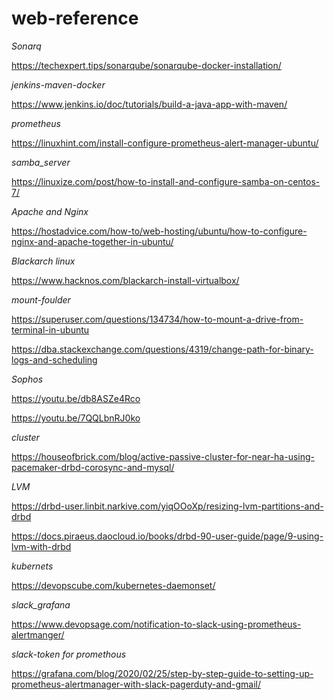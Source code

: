 # web-reference

_Sonarq_

https://techexpert.tips/sonarqube/sonarqube-docker-installation/

_jenkins-maven-docker_

https://www.jenkins.io/doc/tutorials/build-a-java-app-with-maven/

_prometheus_

https://linuxhint.com/install-configure-prometheus-alert-manager-ubuntu/

_samba_server_

https://linuxize.com/post/how-to-install-and-configure-samba-on-centos-7/

_Apache and Nginx_

https://hostadvice.com/how-to/web-hosting/ubuntu/how-to-configure-nginx-and-apache-together-in-ubuntu/

_Blackarch linux_

https://www.hacknos.com/blackarch-install-virtualbox/

_mount-foulder_

https://superuser.com/questions/134734/how-to-mount-a-drive-from-terminal-in-ubuntu

https://dba.stackexchange.com/questions/4319/change-path-for-binary-logs-and-scheduling

_Sophos_ 

https://youtu.be/db8ASZe4Rco

https://youtu.be/7QQLbnRJ0ko

_cluster_

https://houseofbrick.com/blog/active-passive-cluster-for-near-ha-using-pacemaker-drbd-corosync-and-mysql/

_LVM_

https://drbd-user.linbit.narkive.com/yiqOOoXp/resizing-lvm-partitions-and-drbd

https://docs.piraeus.daocloud.io/books/drbd-90-user-guide/page/9-using-lvm-with-drbd

_kubernets_

https://devopscube.com/kubernetes-daemonset/

_slack_grafana_

https://www.devopsage.com/notification-to-slack-using-prometheus-alertmanger/

_slack-token for promethous_

https://grafana.com/blog/2020/02/25/step-by-step-guide-to-setting-up-prometheus-alertmanager-with-slack-pagerduty-and-gmail/

